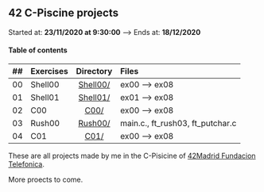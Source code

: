 ## 42 C-Piscine projects

Started at: **23/11/2020 at 9:30:00** --> Ends at: **18/12/2020**

#### Table of contents

|  ##  |			Exercises				|	Directory	|	Files			|
|:----:|:-----------------------------------|:-------------:|:------------------|
|  00  |Shell00								|	[Shell00/](https://github.com/somedevv/42-C-Piscine/tree/master/Shell00)		| ex00 --> ex08			|
|  01  |Shell01							|	[Shell01/](https://github.com/somedevv/42-Piscine/tree/master/Shell01)		| ex01 --> ex08 |
|  02  |C00								|	[C00/](https://github.com/somedevv/42-C-Piscine/tree/master/C00)		| ex00 --> ex08			|
|  03  |Rush00					|	[Rush00/](https://github.com/somedevv/42-C-Piscine/tree/master/Rush00)		| main.c., ft_rush03, ft_putchar.c	|
|  04  |C01					|	[C01/](https://github.com/somedevv/42-C-Piscine/tree/master/C01)		| ex00 --> ex08 |


These are all projects made by me in the C-Pisicine of [42Madrid Fundacion Telefonica](https://www.42madrid.com/).

More proects to come.
